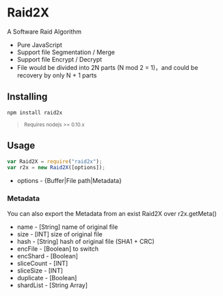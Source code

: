 # Raid2X
A Software Raid Algorithm
* Pure JavaScript
* Support file Segmentation / Merge
* Support file Encrypt / Decrypt
* File would be divided into 2N parts (N mod 2 = 1)，and could be recovery by only N + 1 parts

## Installing
```shell
npm install raid2x
```
> <sub>Requires nodejs >= 0.10.x</sub>

## Usage
```javascript
var Raid2X = require("raid2x");
var r2x = new Raid2X([options]);
```
* options - {Buffer|File path|Metadata}
### Metadata
You can also export the Metadata from an exist Raid2X over r2x.getMeta()
*	name - [String] name of original file
*	size - [INT] size of original file
*	hash - [String] hash of original file (SHA1 + CRC)
*	encFile - [Boolean] to switch
*	encShard - [Boolean]
*	sliceCount - [INT]
*	sliceSize - [INT]
*	duplicate - [Boolean]
*	shardList - [String Array]
